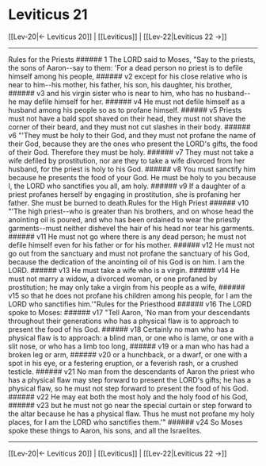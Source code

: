 # Leviticus 21

[[Lev-20|← Leviticus 20]] | [[Leviticus]] | [[Lev-22|Leviticus 22 →]]
***

Rules for the Priests ###### 1 The LORD said to Moses, "Say to the priests, the sons of Aaron--say to them: 'For a dead person no priest is to defile himself among his people, ###### v2 except for his close relative who is near to him--his mother, his father, his son, his daughter, his brother, ###### v3 and his virgin sister who is near to him, who has no husband--he may defile himself for her. ###### v4 He must not defile himself as a husband among his people so as to profane himself. ###### v5 Priests must not have a bald spot shaved on their head, they must not shave the corner of their beard, and they must not cut slashes in their body. ###### v6 "'They must be holy to their God, and they must not profane the name of their God, because they are the ones who present the LORD's gifts, the food of their God. Therefore they must be holy. ###### v7 They must not take a wife defiled by prostitution, nor are they to take a wife divorced from her husband, for the priest is holy to his God. ###### v8 You must sanctify him because he presents the food of your God. He must be holy to you because I, the LORD who sanctifies you all, am holy. ###### v9 If a daughter of a priest profanes herself by engaging in prostitution, she is profaning her father. She must be burned to death.Rules for the High Priest ###### v10 "'The high priest--who is greater than his brothers, and on whose head the anointing oil is poured, and who has been ordained to wear the priestly garments--must neither dishevel the hair of his head nor tear his garments. ###### v11 He must not go where there is any dead person; he must not defile himself even for his father or for his mother. ###### v12 He must not go out from the sanctuary and must not profane the sanctuary of his God, because the dedication of the anointing oil of his God is on him. I am the LORD. ###### v13 He must take a wife who is a virgin. ###### v14 He must not marry a widow, a divorced woman, or one profaned by prostitution; he may only take a virgin from his people as a wife, ###### v15 so that he does not profane his children among his people, for I am the LORD who sanctifies him.'"Rules for the Priesthood ###### v16 The LORD spoke to Moses: ###### v17 "Tell Aaron, 'No man from your descendants throughout their generations who has a physical flaw is to approach to present the food of his God. ###### v18 Certainly no man who has a physical flaw is to approach: a blind man, or one who is lame, or one with a slit nose, or who has a limb too long, ###### v19 or a man who has had a broken leg or arm, ###### v20 or a hunchback, or a dwarf, or one with a spot in his eye, or a festering eruption, or a feverish rash, or a crushed testicle. ###### v21 No man from the descendants of Aaron the priest who has a physical flaw may step forward to present the LORD's gifts; he has a physical flaw, so he must not step forward to present the food of his God. ###### v22 He may eat both the most holy and the holy food of his God, ###### v23 but he must not go near the special curtain or step forward to the altar because he has a physical flaw. Thus he must not profane my holy places, for I am the LORD who sanctifies them.'" ###### v24 So Moses spoke these things to Aaron, his sons, and all the Israelites.

***
[[Lev-20|← Leviticus 20]] | [[Leviticus]] | [[Lev-22|Leviticus 22 →]]
